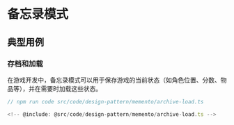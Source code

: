 # 备忘录模式

## 典型用例

### 存档和加载

在游戏开发中，备忘录模式可以用于保存游戏的当前状态（如角色位置、分数、物品等），并在需要时加载这些状态。

```ts
// npm run code src/code/design-pattern/memento/archive-load.ts

<!-- @include: @src/code/design-pattern/memento/archive-load.ts -->
```